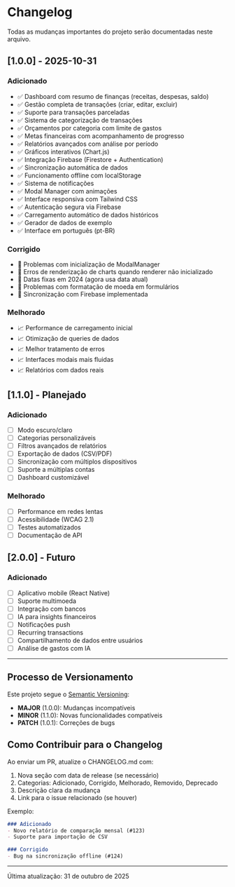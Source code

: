 # Changelog

Todas as mudanças importantes do projeto serão documentadas neste arquivo.

## [1.0.0] - 2025-10-31

### Adicionado
- ✅ Dashboard com resumo de finanças (receitas, despesas, saldo)
- ✅ Gestão completa de transações (criar, editar, excluir)
- ✅ Suporte para transações parceladas
- ✅ Sistema de categorização de transações
- ✅ Orçamentos por categoria com limite de gastos
- ✅ Metas financeiras com acompanhamento de progresso
- ✅ Relatórios avançados com análise por período
- ✅ Gráficos interativos (Chart.js)
- ✅ Integração Firebase (Firestore + Authentication)
- ✅ Sincronização automática de dados
- ✅ Funcionamento offline com localStorage
- ✅ Sistema de notificações
- ✅ Modal Manager com animações
- ✅ Interface responsiva com Tailwind CSS
- ✅ Autenticação segura via Firebase
- ✅ Carregamento automático de dados históricos
- ✅ Gerador de dados de exemplo
- ✅ Interface em português (pt-BR)

### Corrigido
- 🔧 Problemas com inicialização de ModalManager
- 🔧 Erros de renderização de charts quando renderer não inicializado
- 🔧 Datas fixas em 2024 (agora usa data atual)
- 🔧 Problemas com formatação de moeda em formulários
- 🔧 Sincronização com Firebase implementada

### Melhorado
- 📈 Performance de carregamento inicial
- 📈 Otimização de queries de dados
- 📈 Melhor tratamento de erros
- 📈 Interfaces modais mais fluidas
- 📈 Relatórios com dados reais

## [1.1.0] - Planejado

### Adicionado
- [ ] Modo escuro/claro
- [ ] Categorias personalizáveis
- [ ] Filtros avançados de relatórios
- [ ] Exportação de dados (CSV/PDF)
- [ ] Sincronização com múltiplos dispositivos
- [ ] Suporte a múltiplas contas
- [ ] Dashboard customizável

### Melhorado
- [ ] Performance em redes lentas
- [ ] Acessibilidade (WCAG 2.1)
- [ ] Testes automatizados
- [ ] Documentação de API

## [2.0.0] - Futuro

### Adicionado
- [ ] Aplicativo mobile (React Native)
- [ ] Suporte multimoeda
- [ ] Integração com bancos
- [ ] IA para insights financeiros
- [ ] Notificações push
- [ ] Recurring transactions
- [ ] Compartilhamento de dados entre usuários
- [ ] Análise de gastos com IA

---

## Processo de Versionamento

Este projeto segue o [Semantic Versioning](https://semver.org/):

- **MAJOR** (1.0.0): Mudanças incompatíveis
- **MINOR** (1.1.0): Novas funcionalidades compatíveis
- **PATCH** (1.0.1): Correções de bugs

## Como Contribuir para o Changelog

Ao enviar um PR, atualize o CHANGELOG.md com:

1. Nova seção com data de release (se necessário)
2. Categorias: Adicionado, Corrigido, Melhorado, Removido, Deprecado
3. Descrição clara da mudança
4. Link para o issue relacionado (se houver)

Exemplo:
```markdown
### Adicionado
- Novo relatório de comparação mensal (#123)
- Suporte para importação de CSV

### Corrigido
- Bug na sincronização offline (#124)
```

---

Última atualização: 31 de outubro de 2025
